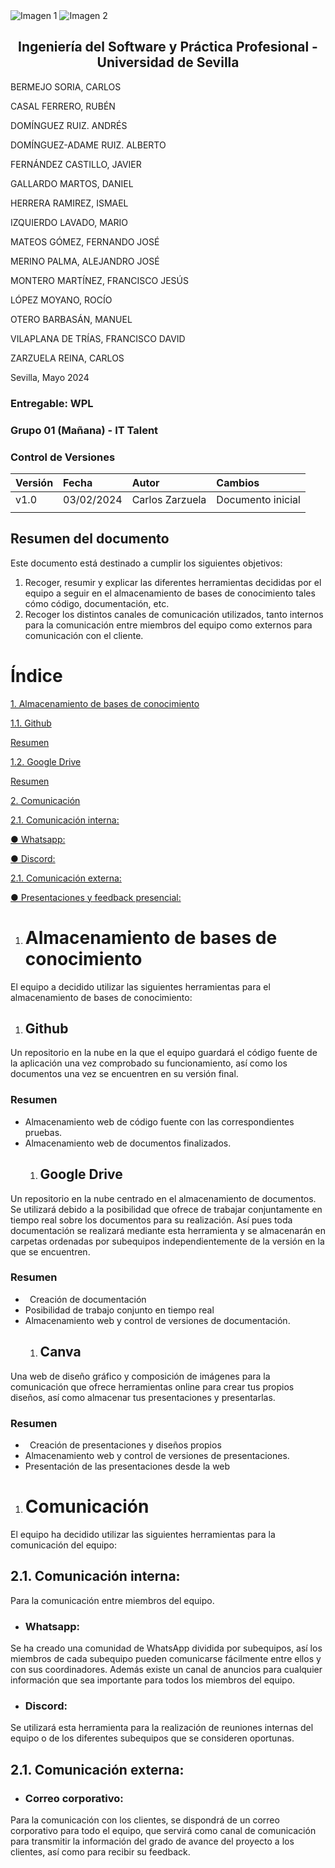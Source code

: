 ﻿<div style={{ display: 'flex' }}>
  <img src="/img/TalentLOGO.png" alt="Imagen 1" style={{ width: '50%', height: 'auto' }} />
  <img src="/img/USLOGO.png" alt="Imagen 2" style={{ width: '30%', height: '30%' }} />
</div>

## <center>Ingeniería del Software y Práctica Profesional - Universidad de Sevilla</center>

BERMEJO SORIA, CARLOS

CASAL FERRERO, RUBÉN

DOMÍNGUEZ RUIZ. ANDRÉS

DOMÍNGUEZ-ADAME RUIZ. ALBERTO

FERNÁNDEZ CASTILLO, JAVIER

GALLARDO MARTOS, DANIEL

HERRERA RAMIREZ, ISMAEL

IZQUIERDO LAVADO, MARIO

MATEOS GÓMEZ, FERNANDO JOSÉ

MERINO PALMA, ALEJANDRO JOSÉ

MONTERO MARTÍNEZ, FRANCISCO JESÚS

LÓPEZ MOYANO, ROCÍO

OTERO BARBASÁN, MANUEL

VILAPLANA DE TRÍAS, FRANCISCO DAVID

ZARZUELA REINA, CARLOS


<a name="_pg8quxt9d0oa"></a> Sevilla, Mayo 2024

### Entregable: WPL

### Grupo 01 (Mañana) - IT Talent


###  <a name="_z05qqri5g3tk"></a>Control de Versiones

|**Versión**|**Fecha**|**Autor**|**Cambios**|
| :- | :- | :- | :- |
|v1.0|03/02/2024|Carlos Zarzuela|Documento inicial|
|||||

## <a name="_lj1qgmxpo5ez"></a>**Resumen del documento**
Este documento está destinado a cumplir los siguientes objetivos:

1. Recoger, resumir y explicar las diferentes herramientas decididas por el equipo a seguir en el almacenamiento de bases de conocimiento tales cómo código, documentación, etc.
1. Recoger los distintos canales de comunicación utilizados, tanto internos para la comunicación entre miembros del equipo como externos para comunicación con el cliente.



# <a name="_1fob9te"></a>
# <a name="_9j8c07fxd5sy"></a>Índice
[1. Almacenamiento de bases de conocimiento](#_3znysh7)

[1.1. Github	](#_2et92p0)

[Resumen	](#_vdxyxtj6279f)

[1.2. Google Drive	](#_tyjcwt)

[Resumen	](#_3eefzf7wraer)

[2. Comunicación](#_c4wbdg2rka12)

[2.1. Comunicación interna:	](#_re4ogigp6xzq)

[● Whatsapp:	](#_t25p2ybzg9o6)

[● Discord:	](#_84t3uif5lwpq)

[2.1. Comunicación externa:	](#_7gnavsdmhx31)

[● Presentaciones y feedback presencial:	](#_4t00ixuyhgmg)



















1. # <a name="_3znysh7"></a> Almacenamiento de bases de conocimiento
El equipo a decidido utilizar las siguientes herramientas para el almacenamiento de bases de conocimiento:
1. ## <a name="_2et92p0"></a>**Github**
Un repositorio en la nube en la que el equipo guardará el código fuente de la aplicación una vez comprobado su funcionamiento, así como los documentos una vez se encuentren en su versión final.
### <a name="_vdxyxtj6279f"></a>Resumen
- Almacenamiento web de código fuente con las correspondientes pruebas.
- Almacenamiento web de documentos finalizados.
  1. ## <a name="_tyjcwt"></a>**Google Drive**
Un repositorio en la nube centrado en el almacenamiento de documentos. Se utilizará debido a la posibilidad que ofrece de trabajar conjuntamente en tiempo real sobre los documentos para su realización. Así pues toda documentación se realizará mediante esta herramienta y se almacenarán en carpetas ordenadas por subequipos independientemente de la versión en la que se encuentren.
### <a name="_3eefzf7wraer"></a>Resumen
- ` `Creación de documentación
- Posibilidad de trabajo conjunto en tiempo real
- Almacenamiento web y control de versiones de documentación.
  1. ## <a name="_3w6vv5bkii96"></a> **Canva**
Una web de diseño gráfico y composición de imágenes para la comunicación que ofrece herramientas online para crear tus propios diseños, así como almacenar tus presentaciones y presentarlas.
### <a name="_g7719kbq10p3"></a>Resumen
- ` `Creación de presentaciones y diseños propios
- Almacenamiento web y control de versiones de presentaciones.
- Presentación de las presentaciones desde la web

1. # <a name="_c4wbdg2rka12"></a> Comunicación
El equipo ha decidido utilizar las siguientes herramientas para la comunicación del equipo:
## <a name="_re4ogigp6xzq"></a>2.1. Comunicación interna:
Para la comunicación entre miembros del equipo.
- ### <a name="_t25p2ybzg9o6"></a>Whatsapp:
Se ha creado una comunidad de WhatsApp dividida por subequipos, así los miembros de cada subequipo pueden comunicarse fácilmente entre ellos y con sus coordinadores. Además existe un canal de anuncios para cualquier información que sea importante para todos los miembros del equipo.
- ### <a name="_84t3uif5lwpq"></a>Discord:
Se utilizará esta herramienta para la realización de reuniones internas del equipo o de los diferentes subequipos que se consideren oportunas.
## <a name="_7gnavsdmhx31"></a>2.1. Comunicación externa:
- ### <a name="_4t00ixuyhgmg"></a>Correo corporativo:
Para la comunicación con los clientes, se dispondrá de un correo corporativo para todo el equipo, que servirá como canal de comunicación para transmitir la información del grado de avance del proyecto a los clientes, así como para recibir su feedback.

